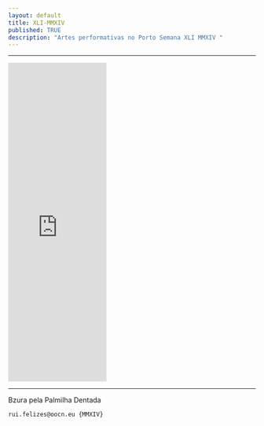 ```yaml
---
layout: default
title: XLI-MMXIV
published: TRUE
description: "Artes performativas no Porto Semana XLI MMXIV "
---
```

<!--2014-10-6-performativas.md-->
<hr>
<iframe src="https://docs.google.com/a/oocn.eu/presentation/d/1-klOoKrfViZruDlBe8OlGx2a-K_J2_SMMiSCCCddNvU/embed?start=true&loop=true&delayms=5000" frameborder="0" width="200" height="649" allowfullscreen="true" mozallowfullscreen="true" webkitallowfullscreen="true"></iframe>
<hr>

Bzura pela Palmilha Dentada











```
rui.felizes@oocn.eu {MMXIV}
```

